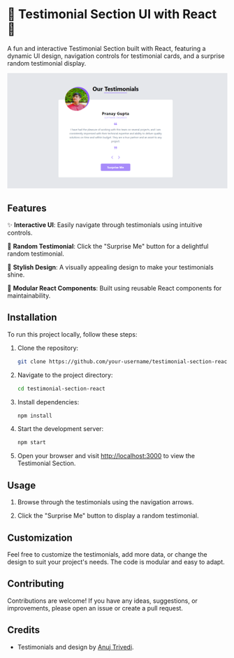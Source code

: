 # 🌟 Testimonial Section UI with React 🌟

A fun and interactive Testimonial Section built with React, featuring a dynamic UI design, navigation controls for testimonial cards, and a surprise random testimonial display.

![Testimonial Section Preview](./src/assests/profile-img.png)

## Features

✨ **Interactive UI**: Easily navigate through testimonials using intuitive controls.

🔄 **Random Testimonial**: Click the "Surprise Me" button for a delightful random testimonial.

🎨 **Stylish Design**: A visually appealing design to make your testimonials shine.

🧩 **Modular React Components**: Built using reusable React components for maintainability.

## Installation

To run this project locally, follow these steps:

1. Clone the repository:

   ```bash
   git clone https://github.com/your-username/testimonial-section-react.git
   ```

2. Navigate to the project directory:

   ```bash
   cd testimonial-section-react
   ```

3. Install dependencies:

   ```bash
   npm install
   ```

4. Start the development server:

   ```bash
   npm start
   ```

5. Open your browser and visit [http://localhost:3000](http://localhost:3000) to view the Testimonial Section.

## Usage

1. Browse through the testimonials using the navigation arrows.

2. Click the "Surprise Me" button to display a random testimonial.

## Customization

Feel free to customize the testimonials, add more data, or change the design to suit your project's needs. The code is modular and easy to adapt.

## Contributing

Contributions are welcome! If you have any ideas, suggestions, or improvements, please open an issue or create a pull request.

## Credits

- Testimonials and design by [Anuj Trivedi](https://anuj-vfolio.netlify.app).

